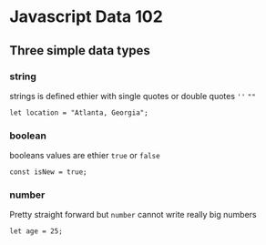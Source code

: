 # Javascript Data 102
## Three simple data types

### string
strings is defined ethier with single quotes or double quotes `''` `""` 
```
let location = "Atlanta, Georgia";
```

### boolean
booleans values are ethier `true` or `false`
```
const isNew = true;
```


### number
Pretty straight forward but `number` cannot write really big numbers
 ```
let age = 25;
 ```



